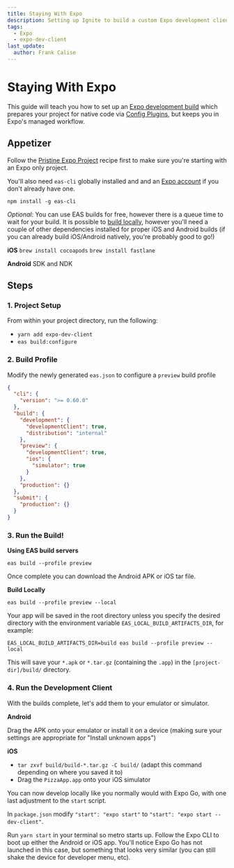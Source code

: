 ```yaml
---
title: Staying With Expo
description: Setting up Ignite to build a custom Expo development client for use with Config Plugins
tags:
  - Expo
  - expo-dev-client
last_update:
  author: Frank Calise
---
```


# Staying With Expo

This guide will teach you how to set up an [Expo development build](https://docs.expo.dev/development/getting-started/) which prepares your project for native code via [Config Plugins](https://docs.expo.dev/guides/config-plugins/), but keeps you in Expo's managed workflow.

## Appetizer

Follow the [Pristine Expo Project](./PristineExpoProject.md) recipe first to make sure you're starting with an Expo only project.

You'll also need `eas-cli` globally installed and and an [Expo account](https://expo.dev/signup) if you don't already have one.

`npm install -g eas-cli`

*Optional*: You can use EAS builds for free, however there is a queue time to wait for your build. It is possible to [build locally](https://docs.expo.dev/build-reference/local-builds/), however you'll need a couple of other dependencies installed for proper iOS and Android builds (if you can already build iOS/Android natively, you're probably good to go!)

**iOS**
`brew install cocoapods`
`brew install fastlane`

**Android**
SDK and NDK

## Steps

### 1. Project Setup

From within your project directory, run the following:

- `yarn add expo-dev-client`
- `eas build:configure`

### 2. Build Profile

Modify the newly generated `eas.json` to configure a `preview` build profile

```json
{
  "cli": {
    "version": ">= 0.60.0"
  },
  "build": {
    "development": {
      "developmentClient": true,
      "distribution": "internal"
    },
    "preview": {
      "developmentClient": true,
      "ios": {
        "simulator": true
      }
    },
    "production": {}
  },
  "submit": {
    "production": {}
  }
}
```

### 3. Run the Build!

**Using EAS build servers**

`eas build --profile preview`

Once complete you can download the Android APK or iOS tar file.

**Build Locally**

`eas build --profile preview --local`

Your app will be saved in the root directory unless you specify the desired directory with the environment variable `EAS_LOCAL_BUILD_ARTIFACTS_DIR`, for example:

`EAS_LOCAL_BUILD_ARTIFACTS_DIR=build eas build --profile preview --local`

This will save your `*.apk` or `*.tar.gz` (containing the `.app`) in the `[project-dir]/build/` directory.

### 4. Run the Development Client

With the builds complete, let's add them to your emulator or simulator.

**Android**

Drag the APK onto your emulator or install it on a device (making sure your settings are appropriate for "Install unknown apps")

**iOS**

- `tar zxvf build/build-*.tar.gz -C build/` (adapt this command depending on where you saved it to)
- Drag the `PizzaApp.app` onto your iOS simulator

You can now develop locally like you normally would with Expo Go, with one last adjustment to the `start` script.

In `package.json` modify `"start": "expo start"` to `"start": "expo start --dev-client"`.

Run `yarn start` in your terminal so metro starts up. Follow the Expo CLI to boot up either the Android or iOS app. You'll notice Expo Go has not launched in this case, but something that looks very similar (you can still shake the device for developer menu, etc).